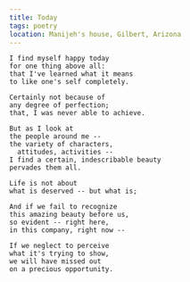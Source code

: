 ```yaml
---
title: Today
tags: poetry
location: Manijeh's house, Gilbert, Arizona
---
```


    I find myself happy today
    for one thing above all:
    that I've learned what it means
    to like one's self completely.

    Certainly not because of
    any degree of perfection;
    that, I was never able to achieve.

    But as I look at
    the people around me --
    the variety of characters,
      attitudes, activities --
    I find a certain, indescribable beauty
    pervades them all.

    Life is not about
    what is deserved -- but what is;

    And if we fail to recognize
    this amazing beauty before us,
    so evident -- right here,
    in this company, right now --

    If we neglect to perceive
    what it's trying to show,
    we will have missed out
    on a precious opportunity.



